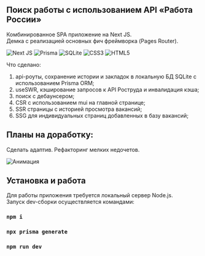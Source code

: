 ## Поиск работы c использованием API «Работа России»

Комбинированное SPA приложение на Next JS.  
Демка с реализацией основных фич фреймворка (Pages Router).  

![Next JS](https://img.shields.io/badge/Next-black?style=for-the-badge&logo=next.js&logoColor=white)
![Prisma](https://img.shields.io/badge/Prisma-3982CE?style=for-the-badge&logo=Prisma&logoColor=white)
![SQLite](https://img.shields.io/badge/sqlite-%2307405e.svg?style=for-the-badge&logo=sqlite&logoColor=white)
![CSS3](https://img.shields.io/badge/css3-%231572B6.svg?style=for-the-badge&logo=css3&logoColor=white)
![HTML5](https://img.shields.io/badge/html5-%23E34F26.svg?style=for-the-badge&logo=html5&logoColor=white)

Что сделано:  
1. api-роуты, сохранение истории и закладок в локальную БД SQLite с использованием Prisma ORM;
2. useSWR, кэширование запросов к API Роструда и инвалидация кэша;
3. поиск с дебаунсером;
4. CSR с использованием mui на главной странице;
5. SSR страницы с историей просмотра вакансий;
6. SSG для индивидуальных страниц добавленных в базу вакансий;

## Планы на доработку:
Сделать адаптив.
Рефакторинг мелких недочетов.

![Анимация](https://i.ibb.co/X7V90ZK/ezgif-com-optimize.gif)

## Установка и работа
Для работы приложения требуется локальный сервер Node.js.  
Запуск dev-сборки осуществляется командами:
### `npm i`
### `npx prisma generate`
### `npm run dev`